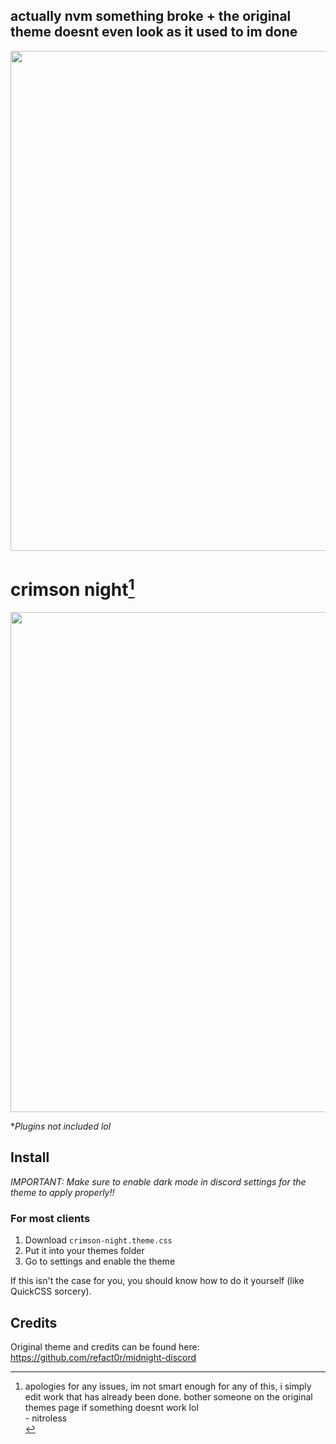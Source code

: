 ## actually nvm something broke + the original theme doesnt even look as it used to im done

<img width=800 src="https://github.com/NitrolessWasTaken/crimson-night-discord/assets/81432274/4e0317ff-28b4-479f-b6c2-ca4697893f9d">

# crimson night[^1]

<img width=800 src="https://github.com/NitrolessWasTaken/crimson-night-discord/assets/81432274/1ee07e2d-97b7-41e1-a3c1-5183a2c0c8c1">

**Plugins not included lol*

## Install

*IMPORTANT: Make sure to enable dark mode in discord settings for the theme to apply properly!!*

### For most clients

1. Download `crimson-night.theme.css`
2. Put it into your themes folder
3. Go to settings and enable the theme

If this isn't the case for you, you should know how to do it yourself (like QuickCSS sorcery).

## Credits

Original theme and credits can be found here: <https://github.com/refact0r/midnight-discord>


[^1]: apologies for any issues, im not smart enough for any of this, i simply edit work that has already been done. bother someone on the original themes page if something doesnt work lol<br>- nitroless<br>
